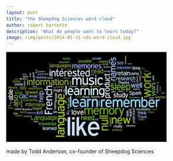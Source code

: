 ```yaml
---
layout: post
title: "the Sheepdog Sciences word cloud"
author: robert barretto
description: "What do people want to learn today?"
image: /img/posts/2014-01-31-sds-word-cloud.jpg
---
```

![Sheepdog Sciences word cloud](/img/posts/2014-01-31-sds-word-cloud.jpg)

made by Todd Anderson, co-founder of Sheepdog Sciences